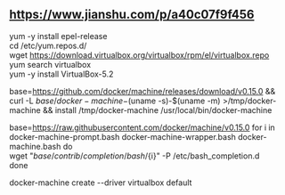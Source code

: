 ## https://www.jianshu.com/p/a40c07f9f456  
yum -y install epel-release  
cd /etc/yum.repos.d/  
wget https://download.virtualbox.org/virtualbox/rpm/el/virtualbox.repo  
yum search virtualbox  
yum -y install VirtualBox-5.2  

base=https://github.com/docker/machine/releases/download/v0.15.0 &&
curl -L $base/docker-machine-$(uname -s)-$(uname -m) >/tmp/docker-machine &&
install /tmp/docker-machine /usr/local/bin/docker-machine

base=https://raw.githubusercontent.com/docker/machine/v0.15.0
for i in docker-machine-prompt.bash docker-machine-wrapper.bash docker-machine.bash
do  
  wget "$base/contrib/completion/bash/${i}" -P /etc/bash_completion.d  
done

docker-machine create --driver virtualbox default
